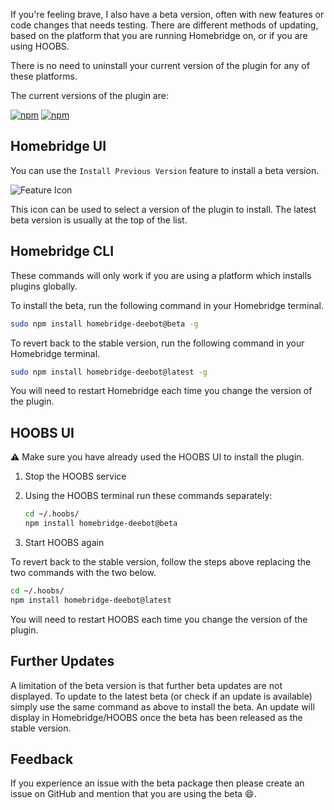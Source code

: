 If you're feeling brave, I also have a beta version, often with new features or code changes that needs testing. There are different methods of updating, based on the platform that you are running Homebridge on, or if you are using HOOBS.

There is no need to uninstall your current version of the plugin for any of these platforms.

The current versions of the plugin are:

[![npm](https://img.shields.io/npm/v/homebridge-deebot/latest?label=latest)](https://www.npmjs.com/package/homebridge-deebot) [![npm](https://img.shields.io/npm/v/homebridge-deebot/beta?label=beta)](https://github.com/bwp91/homebridge-deebot/wiki/Beta-Version)  

## Homebridge UI

You can use the `Install Previous Version` feature to install a beta version.

![Feature Icon](https://user-images.githubusercontent.com/43026681/98367572-beb3be80-202d-11eb-8e5b-f4beaba2c42d.png)

This icon can be used to select a version of the plugin to install. The latest beta version is usually at the top of the list.

## Homebridge CLI

These commands will only work if you are using a platform which installs plugins globally.

To install the beta, run the following command in your Homebridge terminal. 

```bash
sudo npm install homebridge-deebot@beta -g
```

To revert back to the stable version, run the following command in your Homebridge terminal.

```bash
sudo npm install homebridge-deebot@latest -g
```

You will need to restart Homebridge each time you change the version of the plugin.

## HOOBS UI

⚠️ Make sure you have already used the HOOBS UI to install the plugin.

1. Stop the HOOBS service

2. Using the HOOBS terminal run these commands separately:

    ```bash
    cd ~/.hoobs/
    npm install homebridge-deebot@beta
    ```

3. Start HOOBS again

To revert back to the stable version, follow the steps above replacing the two commands with the two below.

```bash
cd ~/.hoobs/
npm install homebridge-deebot@latest
```

You will need to restart HOOBS each time you change the version of the plugin.

## Further Updates

A limitation of the beta version is that further beta updates are not displayed. To update to the latest beta (or check if an update is available) simply use the same command as above to install the beta. An update will display in Homebridge/HOOBS once the beta has been released as the stable version.

## Feedback
If you experience an issue with the beta package then please create an issue on GitHub and mention that you are using the beta 😄.